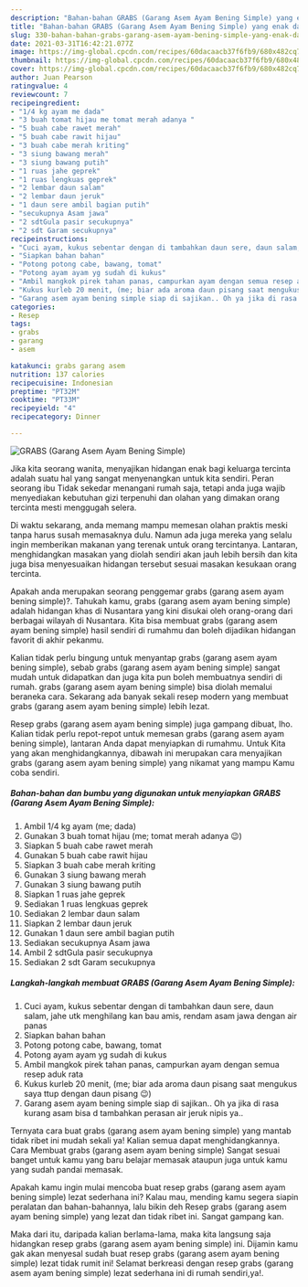 ```yaml
---
description: "Bahan-bahan GRABS (Garang Asem Ayam Bening Simple) yang enak dan Mudah Dibuat"
title: "Bahan-bahan GRABS (Garang Asem Ayam Bening Simple) yang enak dan Mudah Dibuat"
slug: 330-bahan-bahan-grabs-garang-asem-ayam-bening-simple-yang-enak-dan-mudah-dibuat
date: 2021-03-31T16:42:21.077Z
image: https://img-global.cpcdn.com/recipes/60dacaacb37f6fb9/680x482cq70/grabs-garang-asem-ayam-bening-simple-foto-resep-utama.jpg
thumbnail: https://img-global.cpcdn.com/recipes/60dacaacb37f6fb9/680x482cq70/grabs-garang-asem-ayam-bening-simple-foto-resep-utama.jpg
cover: https://img-global.cpcdn.com/recipes/60dacaacb37f6fb9/680x482cq70/grabs-garang-asem-ayam-bening-simple-foto-resep-utama.jpg
author: Juan Pearson
ratingvalue: 4
reviewcount: 7
recipeingredient:
- "1/4 kg ayam me dada"
- "3 buah tomat hijau me tomat merah adanya "
- "5 buah cabe rawet merah"
- "5 buah cabe rawit hijau"
- "3 buah cabe merah kriting"
- "3 siung bawang merah"
- "3 siung bawang putih"
- "1 ruas jahe geprek"
- "1 ruas lengkuas geprek"
- "2 lembar daun salam"
- "2 lembar daun jeruk"
- "1 daun sere ambil bagian putih"
- "secukupnya Asam jawa"
- "2 sdtGula pasir secukupnya"
- "2 sdt Garam secukupnya"
recipeinstructions:
- "Cuci ayam, kukus sebentar dengan di tambahkan daun sere, daun salam, jahe utk menghilang kan bau amis, rendam asam jawa dengan air panas"
- "Siapkan bahan bahan"
- "Potong potong cabe, bawang, tomat"
- "Potong ayam ayam yg sudah di kukus"
- "Ambil mangkok pirek tahan panas, campurkan ayam dengan semua resep aduk rata"
- "Kukus kurleb 20 menit, (me; biar ada aroma daun pisang saat mengukus saya ttup dengan daun pisang 😉)"
- "Garang asem ayam bening simple siap di sajikan.. Oh ya jika di rasa kurang asam bisa d tambahkan perasan air jeruk nipis ya.."
categories:
- Resep
tags:
- grabs
- garang
- asem

katakunci: grabs garang asem 
nutrition: 137 calories
recipecuisine: Indonesian
preptime: "PT32M"
cooktime: "PT33M"
recipeyield: "4"
recipecategory: Dinner

---
```



![GRABS (Garang Asem Ayam Bening Simple)](https://img-global.cpcdn.com/recipes/60dacaacb37f6fb9/680x482cq70/grabs-garang-asem-ayam-bening-simple-foto-resep-utama.jpg)

Jika kita seorang wanita, menyajikan hidangan enak bagi keluarga tercinta adalah suatu hal yang sangat menyenangkan untuk kita sendiri. Peran seorang ibu Tidak sekedar menangani rumah saja, tetapi anda juga wajib menyediakan kebutuhan gizi terpenuhi dan olahan yang dimakan orang tercinta mesti menggugah selera.

Di waktu  sekarang, anda memang mampu memesan olahan praktis meski tanpa harus susah memasaknya dulu. Namun ada juga mereka yang selalu ingin memberikan makanan yang terenak untuk orang tercintanya. Lantaran, menghidangkan masakan yang diolah sendiri akan jauh lebih bersih dan kita juga bisa menyesuaikan hidangan tersebut sesuai masakan kesukaan orang tercinta. 



Apakah anda merupakan seorang penggemar grabs (garang asem ayam bening simple)?. Tahukah kamu, grabs (garang asem ayam bening simple) adalah hidangan khas di Nusantara yang kini disukai oleh orang-orang dari berbagai wilayah di Nusantara. Kita bisa membuat grabs (garang asem ayam bening simple) hasil sendiri di rumahmu dan boleh dijadikan hidangan favorit di akhir pekanmu.

Kalian tidak perlu bingung untuk menyantap grabs (garang asem ayam bening simple), sebab grabs (garang asem ayam bening simple) sangat mudah untuk didapatkan dan juga kita pun boleh membuatnya sendiri di rumah. grabs (garang asem ayam bening simple) bisa diolah memalui beraneka cara. Sekarang ada banyak sekali resep modern yang membuat grabs (garang asem ayam bening simple) lebih lezat.

Resep grabs (garang asem ayam bening simple) juga gampang dibuat, lho. Kalian tidak perlu repot-repot untuk memesan grabs (garang asem ayam bening simple), lantaran Anda dapat menyiapkan di rumahmu. Untuk Kita yang akan menghidangkannya, dibawah ini merupakan cara menyajikan grabs (garang asem ayam bening simple) yang nikamat yang mampu Kamu coba sendiri.

<!--inarticleads1-->

##### Bahan-bahan dan bumbu yang digunakan untuk menyiapkan GRABS (Garang Asem Ayam Bening Simple):

1. Ambil 1/4 kg ayam (me; dada)
1. Gunakan 3 buah tomat hijau (me; tomat merah adanya 😉)
1. Siapkan 5 buah cabe rawet merah
1. Gunakan 5 buah cabe rawit hijau
1. Siapkan 3 buah cabe merah kriting
1. Gunakan 3 siung bawang merah
1. Gunakan 3 siung bawang putih
1. Siapkan 1 ruas jahe geprek
1. Sediakan 1 ruas lengkuas geprek
1. Sediakan 2 lembar daun salam
1. Siapkan 2 lembar daun jeruk
1. Gunakan 1 daun sere ambil bagian putih
1. Sediakan secukupnya Asam jawa
1. Ambil 2 sdtGula pasir secukupnya
1. Sediakan 2 sdt Garam secukupnya




<!--inarticleads2-->

##### Langkah-langkah membuat GRABS (Garang Asem Ayam Bening Simple):

1. Cuci ayam, kukus sebentar dengan di tambahkan daun sere, daun salam, jahe utk menghilang kan bau amis, rendam asam jawa dengan air panas
1. Siapkan bahan bahan
1. Potong potong cabe, bawang, tomat
1. Potong ayam ayam yg sudah di kukus
1. Ambil mangkok pirek tahan panas, campurkan ayam dengan semua resep aduk rata
1. Kukus kurleb 20 menit, (me; biar ada aroma daun pisang saat mengukus saya ttup dengan daun pisang 😉)
1. Garang asem ayam bening simple siap di sajikan.. Oh ya jika di rasa kurang asam bisa d tambahkan perasan air jeruk nipis ya..




Ternyata cara buat grabs (garang asem ayam bening simple) yang mantab tidak ribet ini mudah sekali ya! Kalian semua dapat menghidangkannya. Cara Membuat grabs (garang asem ayam bening simple) Sangat sesuai banget untuk kamu yang baru belajar memasak ataupun juga untuk kamu yang sudah pandai memasak.

Apakah kamu ingin mulai mencoba buat resep grabs (garang asem ayam bening simple) lezat sederhana ini? Kalau mau, mending kamu segera siapin peralatan dan bahan-bahannya, lalu bikin deh Resep grabs (garang asem ayam bening simple) yang lezat dan tidak ribet ini. Sangat gampang kan. 

Maka dari itu, daripada kalian berlama-lama, maka kita langsung saja hidangkan resep grabs (garang asem ayam bening simple) ini. Dijamin kamu gak akan menyesal sudah buat resep grabs (garang asem ayam bening simple) lezat tidak rumit ini! Selamat berkreasi dengan resep grabs (garang asem ayam bening simple) lezat sederhana ini di rumah sendiri,ya!.

